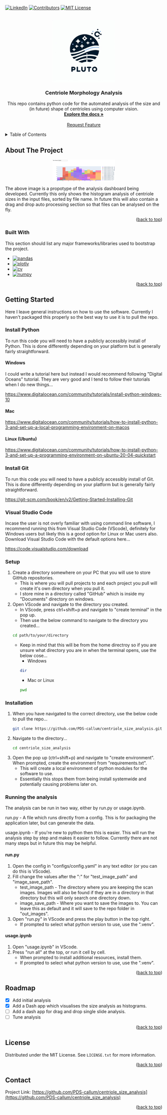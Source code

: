 <!-- Improved compatibility of back to top link: See: https://github.com/othneildrew/Best-README-Template/pull/73 -->
<a name="readme-top"></a>
<!--
*** Thanks for checking out the Best-README-Template. If you have a suggestion
*** that would make this better, please fork the repo and create a pull request
*** or simply open an issue with the tag "enhancement".
*** Don't forget to give the project a star!
*** Thanks again! Now go create something AMAZING! :D
-->



<!-- PROJECT SHIELDS -->
<!--
*** I'm using markdown "reference style" links for readability.
*** Reference links are enclosed in brackets [ ] instead of parentheses ( ).
*** See the bottom of this document for the declaration of the reference variables
*** for contributors-url, forks-url, etc. This is an optional, concise syntax you may use.
*** https://www.markdownguide.org/basic-syntax/#reference-style-links
-->
[![LinkedIn][linkedin-shield]][linkedin-url]
[![Contributors][contributors-shield]][contributors-url]
[![MIT License][license-shield]][license-url]



<!-- PROJECT LOGO -->
<br />
<div align="center">
    <a href="https://github.com/Pluto-Data-Science">
        <img src=".images/logo_placeholder.jpg" alt="drawing" width="200" style="display: block; margin: 0 auto;">
    </a>

  <h3 align="center">Centriole Morphology Analysis</h3>

  <p align="center">
    This repo contains python code for the automated analysis of the size and (in future) shape of centrioles using computer vision.
    <br />
    <a href="https://github.com/PDS-callum/centriole_size_analysis"><strong>Explore the docs »</strong></a>
    <br />
    <br />
    <a href="mailto: cpmwaller@gmail.com">Request Feature</a>
  </p>
</div>



<!-- TABLE OF CONTENTS -->
<details>
  <summary>Table of Contents</summary>
  <ol>
    <li>
      <a href="#about-the-project">About The Project</a>
      <ul>
        <li><a href="#built-with">Built With</a></li>
      </ul>
    </li>
    <li>
      <a href="#getting-started">Getting Started</a>
      <ul>
        <li><a href="#prerequisites">Prerequisites</a></li>
        <li><a href="#installation">Installation</a></li>
      </ul>
    </li>
    <li><a href="#usage">Usage</a></li>
    <li><a href="#roadmap">Roadmap</a></li>
    <li><a href="#contributing">Contributing</a></li>
    <li><a href="#license">License</a></li>
    <li><a href="#contact">Contact</a></li>
    <li><a href="#acknowledgments">Acknowledgments</a></li>
  </ol>
</details>



<!-- ABOUT THE PROJECT -->
## About The Project

<img src=".images\Screenshot.png" alt="drawing" width="200" style="display: block; margin: 0 auto;">

The above image is a propotype of the analysis dashboard being developed. Currently this only shows the histogram analysis of centriole sizes in the input files, sorted by file name. In future this will also contain a drag and drop auto processing section so that files can be analysed on the fly.

<p align="right">(<a href="#readme-top">back to top</a>)</p>



### Built With

This section should list any major frameworks/libraries used to bootstrap the project.

* [![pandas][pandas]][pandas-url]
* [![plotly][plotly]][plotly-url]
* [![cv][cv]][cv-url]
* [![numpy][numpy]][numpy-url]

<p align="right">(<a href="#readme-top">back to top</a>)</p>



<!-- GETTING STARTED -->
## Getting Started

Here I leave general instructions on how to use the software.
Currently I haven't packaged this properly so the best way to use it is to pull the repo.

### Install Python

To run this code you will need to have a publicly accessibly install of Python. This is done differently depending on your platform but is generally fairly straightforward.

#### Windows

I could write a tutorial here but instead I would recommend following "Digital Oceans" tutorial. They are very good and I tend to follow their tutorials when I do new things...

https://www.digitalocean.com/community/tutorials/install-python-windows-10

#### Mac

https://www.digitalocean.com/community/tutorials/how-to-install-python-3-and-set-up-a-local-programming-environment-on-macos

#### Linux (Ubuntu)

https://www.digitalocean.com/community/tutorials/how-to-install-python-3-and-set-up-a-programming-environment-on-ubuntu-20-04-quickstart

### Install Git

To run this code you will need to have a publicly accessibly install of Git. This is done differently depending on your platform but is generally fairly straightforward.

https://git-scm.com/book/en/v2/Getting-Started-Installing-Git

### Visual Studio Code

Incase the user is not overly familiar with using command line software, I recommend running this from Visual Studio Code (VScode), definitely for Windows users but likely this is a good option for Linux or Mac users also.
Download Visual Studio Code with the default options here...

https://code.visualstudio.com/download

### Setup

1. Create a directory somewhere on your PC that you will use to store GitHub repositories. 
    - This is where you will pull projects to and each project you pull will create it's own directory when you pull it. 
    - I store mine in a directory called "GitHub" which is inside my "Documents" directory on windows.
2. Open VScode and navigate to the directory you created.
    - In VScode, press ctrl+shift+p and navigate to "create terminal" in the pop up.
    - Then use the below command to navigate to the directory you created...
    ```sh
    cd path/to/your/directory
    ```
    - Keep in mind that this will be from the home directroy so if you are unsure what directory you are in when the terminal opens, use the below cose...
        - Windows
        ```sh
        dir
        ```
        - Mac or Linux
        ```sh
        pwd
        ```

### Installation

1. When you have navigated to the correct directory, use the below code to pull the repo...
    ```sh
    git clone https://github.com/PDS-callum/centriole_size_analysis.git
    ```
2. Navigate to the directory...
    ```sh
    cd centriole_size_analysis
    ```
3.  Open the pop up (ctrl+shift+p) and navigate to "create environment". 
    When prompted, create the environment from "requirements.txt".
    - This will create a local environment of python modules for the software to use.
    - Essentially this stops them from being install systemwide and potentially causing problems later on.

### Running the analysis

The analysis can be run in two way, either by run.py or usage.ipynb.

run.py - A file which runs directly from a config. This is for packaging the application later, but can generate the data.

usage.ipynb - If you're new to python then this is easier. This will run the analysis step by step and makes it easier to follow. Currently there are not many steps but in future this may be helpful.

#### run.py

1. Open the config in "configs/config.yaml" in any text editor (or you can do this is VScode).
2. Fill change the values after the ":" for "test_image_path" and "image_save_path".
    - test_image_path - The directory where you are keeping the scan images. Images will also be found if they are in a directory in that directory but this will only search one directory down.
    - image_save_path - Where you want to save the images to. You can leave this as default and it will save to the repo folder in "out_images".
3. Open "run.py" in VScode and press the play button in the top right. 
    - If prompted to select what python version to use, use the ".venv".

#### usage.ipynb
1. Open "usage.ipynb" in VScode.
2. Press "run all" at the top, or run it cell by cell.
    - When prompted to install additional resources, install them.
    - If prompted to select what python version to use, use the ".venv".

<p align="right">(<a href="#readme-top">back to top</a>)</p>



<!-- ROADMAP -->
## Roadmap

- [x] Add initial analysis
- [x] Add a Dash app which visualises the size analysis as histograms.
- [ ] Add a dash app for drag and drop single slide analysis.
- [ ] Tune analysis

<p align="right">(<a href="#readme-top">back to top</a>)</p>



<!-- LICENSE -->
## License

Distributed under the MIT License. See `LICENSE.txt` for more information.

<p align="right">(<a href="#readme-top">back to top</a>)</p>



<!-- CONTACT -->
## Contact

Project Link: [https://github.com/PDS-callum/centriole_size_analysis](https://github.com/PDS-callum/centriole_size_analysis)

<p align="right">(<a href="#readme-top">back to top</a>)</p>



<!-- MARKDOWN LINKS & IMAGES -->
<!-- https://www.markdownguide.org/basic-syntax/#reference-style-links -->
[contributors-shield]: https://img.shields.io/badge/Contributors-1-blue
[contributors-url]: https://github.com/PDS-callum
[license-shield]: https://img.shields.io/badge/License-MIT-green
[license-url]: https://github.com/PDS-callum/centriole_size_analysis/blob/main/LICENSE.txt
[linkedin-shield]: https://img.shields.io/badge/-LinkedIn-black.svg?style=for-the-badge&logo=linkedin&colorB=555
[linkedin-url]: https://www.linkedin.com/in/callum-waller-a68354a1/

[pandas]: https://img.shields.io/badge/Pandas-2C2D72?style=for-the-badge&logo=pandas&logoColor=white
[pandas-url]: https://pandas.pydata.org
[plotly]: https://img.shields.io/badge/Plotly-239120?style=for-the-badge&logo=plotly&logoColor=white
[plotly-url]: https://plotly.com
[numpy]: https://img.shields.io/badge/Numpy-777BB4?style=for-the-badge&logo=numpy&logoColor=white
[numpy-url]: https://numpy.org
[cv]: https://img.shields.io/badge/OpenCV-27338e?style=for-the-badge&logo=OpenCV&logoColor=white
[cv-url]: https://opencv.org

[product-screenshot]: .images/screenshot.png
[logo]: .images/logo_placeholder.jpg
[logo-url]: https://github.com/Pluto-Data-Science